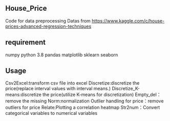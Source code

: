 ## House_Price
Code for data preprocessing
Datas from https://www.kaggle.com/c/house-prices-advanced-regression-techniques
## requirement
numpy
python 3.8
pandas
matplotlib
sklearn
seaborn
## Usage
Csv2Excel:transform csv file into excel
Discretize:discretize the price(replace interval values with interval means.)
Discretize_K-means:discretize the price(utilize K-means for discretization)
Empty_del：remove the missing
Norm:normalization
Outlier handling for price：remove outliers for price
Relate:Plotting a correlation heatmap
Str2num：Convert categorical variables to numerical variables
